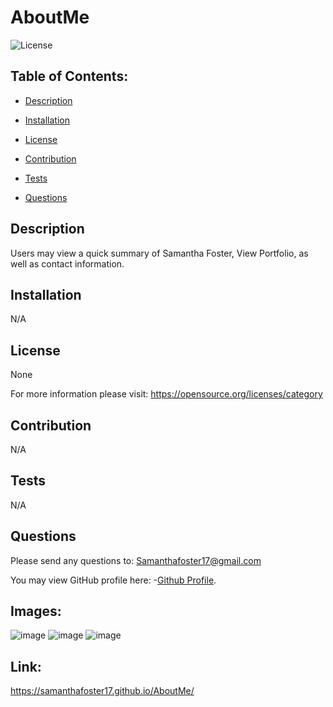 # AboutMe
   
![License](https://img.shields.io/badge/License-None-blue.svg "License Badge")


## Table of Contents:

- [Description](#description)

- [Installation](#installation)

- [License](#license) 

- [Contribution](#contribution)

- [Tests](#tests)

- [Questions](#questions) 


## Description
Users may view a quick summary of Samantha Foster, View Portfolio, as well as contact information. 
  
## Installation 
N/A 
  
## License
None

For more information please visit: 
https://opensource.org/licenses/category
  
## Contribution 
N/A 
  
## Tests
N/A 
  
## Questions 
Please send any questions to: Samanthafoster17@gmail.com

You may view GitHub profile here: 
-[Github Profile](https://github.com/Samanthafoster17).


## Images:
![image](https://user-images.githubusercontent.com/68489432/99808213-87094400-2b0e-11eb-9385-842e9f99bd8a.png)
![image](https://user-images.githubusercontent.com/68489432/99808229-8ec8e880-2b0e-11eb-8135-dbe585517895.png)
![image](https://user-images.githubusercontent.com/68489432/99808011-427da880-2b0e-11eb-8190-e507b56690ab.png)





## Link:
https://samanthafoster17.github.io/AboutMe/
